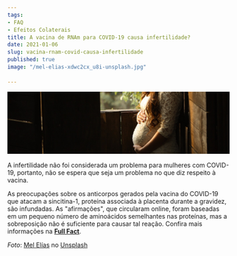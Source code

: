 ```yaml
---
tags:
- FAQ
- Efeitos Colaterais
title: A vacina de RNAm para COVID-19 causa infertilidade?
date: 2021-01-06
slug: vacina-rnam-covid-causa-infertilidade
published: true
image: "/mel-elias-xdwc2cx_u8i-unsplash.jpg"

---
```

![](/infertility-covid-19.jpg)

A infertilidade não foi considerada um problema para mulheres com COVID-19, portanto, não se espera que seja um problema no que diz respeito à vacina.

As preocupações sobre os anticorpos gerados pela vacina do COVID-19 que atacam a sincitina-1, proteína associada à placenta durante a gravidez, são infundadas. As "afirmações", que circularam online, foram baseadas em um pequeno número de aminoácidos semelhantes nas proteínas, mas a sobreposição não é suficiente para causar tal reação. Confira mais informações na [**Full Fact**](https://fullfact.org/health/vaccine-covid-fertility/).

_Foto_: [Mel Elías](https://unsplash.com/@cuartodeiibra?utm_source=unsplash&utm_medium=referral&utm_content=creditCopyText) no [Unsplash](https://unsplash.com/s/photos/pregnant?utm_source=unsplash&utm_medium=referral&utm_content=creditCopyText)